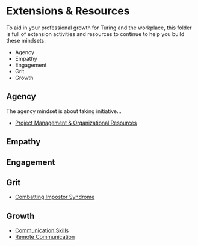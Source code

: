 # Extensions & Resources

To aid in your professional growth for Turing and the workplace, this folder is full of extension activities and resources to continue to help you build these mindsets:
* Agency
* Empathy
* Engagement
* Grit
* Growth

## Agency
The agency mindset is about taking initiative...

* [Project Management & Organizational Resources](https://github.com/turingschool/professional_skills/blob/master/extensions_and_resources/project_management_resources.md)

## Empathy

## Engagement

## Grit

* [Combatting Impostor Syndrome](https://github.com/turingschool/professional_skills/blob/master/extensions_and_resources/impostor_syndrome.md)

## Growth

* [Communication Skills](https://github.com/turingschool/professional_skills/blob/master/extensions_and_resources/communication_skills.md)
* [Remote Communication](https://github.com/turingschool/professional_skills/blob/master/extensions_and_resources/remote_communication.md)
